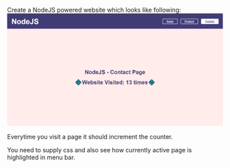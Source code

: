 Create a NodeJS powered website which looks like following:
![](https://github.com/AhindraD/NodeJS-Visitor-Count/blob/master/node-visits.png)


Everytime you visit a page it should increment the counter.

You need to supply css and also see how currently active page is highlighted in menu bar.
